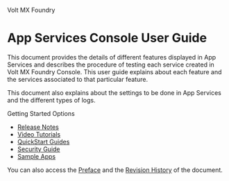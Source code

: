                      

Volt MX  Foundry

App Services Console User Guide
===============================

This document provides the details of different features displayed in App Services and describes the procedure of testing each service created in Volt MX Foundry Console. This user guide explains about each feature and the services associated to that particular feature.

This document also explains about the settings to be done in App Services and the different types of logs.

Getting Started Options

*   [Release Notes](../../../Foundry/voltmx_foundry_release_notes/Content/VoltMX_Foundry_Release_Notes.md)
*   [Video Tutorials](../../../tutorials/appFactory.md)
*   [QuickStart Guides](../../../tutorials/voltmxFoundryOverview.md)
*   [Security Guide](../../../Foundry/vmfintegrationservice_troubleshooting_guide/Content/Integration_Services_Troubleshooting_Guide.md)
*   [Sample Apps](https://github.com/HCL-TECH-SOFTWARE/volt-mx-samples)

<!-- *   [Release Notes](../../../Foundry/voltmx_foundry_release_notes/Content/VoltMX_Foundry_Release_Notes.md)
*   [Video Tutorials](../../../docs/tutorials/appFactory.md)
*   [QuickStart Guides](../../../Foundry/voltmx_foundry_quickstart_guide/Content/voltmx_foundry_quickstart_guide.md)
*   [Security Guide](../../../Foundry/vmfintegrationservice_troubleshooting_guide/Content/Integration_Services_Troubleshooting_Guide.md)
*   [Sample Apps](https://github.com/HCL-TECH-SOFTWARE/volt-mx-samples) -->

You can also access the [Preface](Overview.md) and the [Revision History](Revision_History.md) of the document.
